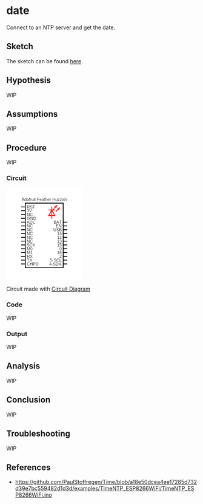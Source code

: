 # date

Connect to an NTP server and get the date.

## Sketch

The sketch can be found [here](https://github.com/nicholaswilde/solar-battery-charger/tree/main/test/date).

## Hypothesis

WIP

## Assumptions

WIP

## Procedure

WIP

### Circuit

![](../assets/images/circuit-blink.png)

Circuit made with [Circuit Diagram](https://www.circuit-diagram.org/)

### Code

WIP

### Output

WIP

## Analysis

WIP

## Conclusion

WIP

## Troubleshooting

WIP

## References
- https://github.com/PaulStoffregen/Time/blob/a18e50dcea4ee17285d732d39e7bc559482d1d3d/examples/TimeNTP_ESP8266WiFi/TimeNTP_ESP8266WiFi.ino
